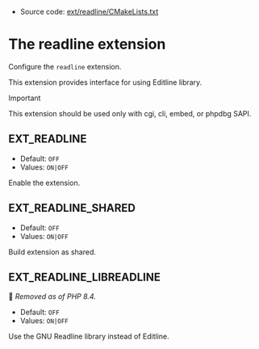 <!-- This is auto-generated file. -->
* Source code: [ext/readline/CMakeLists.txt](https://github.com/petk/php-build-system/blob/master/cmake/ext/readline/CMakeLists.txt)

# The readline extension

Configure the `readline` extension.

This extension provides interface for using Editline library.

> [!IMPORTANT]
> This extension should be used only with cgi, cli, embed, or phpdbg SAPI.

## EXT_READLINE

* Default: `OFF`
* Values: `ON|OFF`

Enable the extension.

## EXT_READLINE_SHARED

* Default: `OFF`
* Values: `ON|OFF`

Build extension as shared.

## EXT_READLINE_LIBREADLINE

:red_circle: *Removed as of PHP 8.4.*

* Default: `OFF`
* Values: `ON|OFF`

Use the GNU Readline library instead of Editline.
